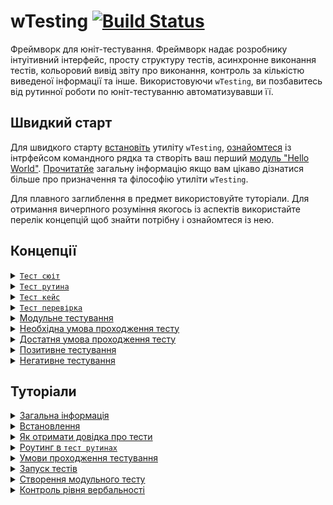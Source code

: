 # wTesting [![Build Status](https://travis-ci.org/Wandalen/wTesting.svg?branch=master)](https://travis-ci.org/Wandalen/wTesting)

Фреймворк для юніт-тестування. Фреймворк надає розробнику інтуітивний інтерфейс, просту структуру тестів, асинхронне виконання тестів, кольоровий вивід звіту про виконання, контроль за кількістю виведеної інформації та інше. Використовуючи `wTesting`, ви позбавитесь від рутинної роботи по юніт-тестуванню автоматизувавши її.

## Швидкий старт

Для швидкого старту [встановіть](<./tutorial/Installation.md>) утиліту `wTesting`, [ознайомтеся](<./tutorial/CLI.md>) із інтрфейсом командного рядка та створіть ваш перший [модуль "Hello World"](<./tutorial/HelloWorld.md>). [Прочитатйе](<./tutorial/Abstract.md>) загальну інформацію якщо вам цікаво дізнатися більше про призначення та філософію утиліти `wTesting`.

Для плавного заглиблення в предмет використовуйте туторіали. Для отримання вичерпного розуміння якогось із аспектів використайте перелік концепцій щоб знайти потрібну і ознайомтеся із нею.

## Концепції

<details><summary><a href="./concept/TestSuite.md">
      <code>Тест сюіт</code>
  </a></summary>
  <code>Тест сюіт</code> (тест комлект,тестовий набір) - це набір тест рутин, та тестових данних, необхідних для максимально повного тестування окремих частин задачі.
</details>
<details><summary><a href="./concept/TestRoutine.md">
      <code>Тест рутина</code>
  </a></summary>
    <code>Тест рутина</code> ( функція, метод ) - це набір тест кейсів, що виконуються послідовно одна за одною та поєднанні тим, що відносяться до одного модуля, що тестується або функціональності.
</details>
<details><summary><a href="./concept/TestCase.md">
      <code>Тест кейс</code>
  </a></summary>
    <code>Тест кейс</code> - це одна або декілька перевірок поєднаних із супровідним кодом для виявлення несправності лише одного аспекту об'єкту, що тестується.
</details>
<details><summary><a href="./concept/TestFeature.md">
      <code>Тест перевірка</code>
  </a></summary>
  <code>Тест перевірка</code> - це найменша структурна одиниця тестування. 
</details>
<details><summary><a href="./concept/TestingUnit.md">
      Модульне тестування
  </a></summary>
  Модульне тестування (юніт-тестування) - процес в програмуванні, що дозволяє перевірити на коректність окремі модулі вихідного коду програми. 
</details>
<details><summary><a href="./concept/ConditionSufficientAndNecessaru.md">
      Необхідна умова проходження тесту
  </a></summary>
  Необхідними умовами істинності твердження А називаються умови, без дотримання яких А не може бути істинним.
</details>
<details><summary><a href="./concept/ConditionSufficientAndNecessaru.md">
      Достатня умова проходження тесту
  </a></summary>
  Достатніми називаються такі умови, за наявності (виконанні, дотриманні) яких твердження А є істинним.
</details>
<details><summary><a href="./concept/TestPositiveAndNegative.md">
      Позитивне тестування
  </a></summary>
  Позитивне тестування - це тестування з застосуванням сценаріїв, які відповідають нормальному (штатним, очікуваному) поведінки системи. 
</details>
<details><summary><a href="./concept/TestPositiveAndNegative.md">
      Негативне тестування
  </a></summary>
  Негативним називають тестування, в рамках якого застосовуються сценарії, які відповідають позаштатному поведінки тестованої системи. 
</details>

## Туторіали

<details><summary><a href="./tutorial/Abstract.md">
      Загальна інформація
  </a></summary>
  Загальна інформація про утиліту <code>wTesting</code>.
</details>
<details><summary><a href="./tutorial/Installation.md">
      Встановлення
  </a></summary>
  Процедура встановлення утиліти <code>wTesting</code>.
</details>
<details><summary><a href="./concept/CommandHelp.md">
      Як отримати довідка про тести
  </a></summary>
  Як дізнатись інформацію про параметри тест-скрипта.
</details>
<details><summary><a href="./concept/TestRoutinePath.md">
      Роутинг в <code>тест рутинах</code>
  </a></summary>
    Як використовувати шляхи в початкових даних <code>тест рутини</code>.
</details>
<details><summary><a href="./concept/TestCondition.md">
      Умови проходження тестування
  </a></summary>
  Як задати умови проходження тестових перевірок певної функціональності.
</details>
<details><summary><a href="./tutorial/TestExecution.md">
      Запуск тестів
  </a></summary>
  Як запускати <code>тест кейси</code>, <code>тест рутини</code>, <code>тест сюіти</code>.  
</details>
<details><summary><a href="./concept/TestCondition.md">
      Створення модульного тесту 
  </a></summary>
  Створення модульного тесту з урахуванням необхідних і достатніх умов тестування.
</details>
<details><summary><a href="./tutorial/ControlVerbosity.md">
      Контроль рівня вербальності
  </a></summary>
  Зміна кількості виведеної інформації виконання тесту з опцією <code>verbosity</code>.
</details>

